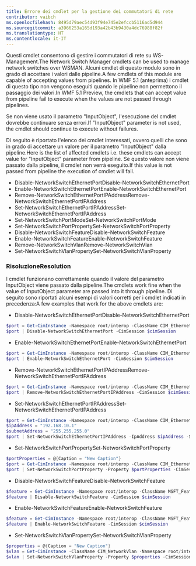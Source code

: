 ```yaml
---
title: Errore dei cmdlet per la gestione dei commutatori di rete
contributor: vaibch
ms.openlocfilehash: 8495d79aec54d93f94e745e2efccb5116ad5d944
ms.sourcegitcommit: a3966253a165d193a42b43b9430a4dc76988f82f
ms.translationtype: HT
ms.contentlocale: it-IT
---
```

<span data-ttu-id="26653-102">Questi cmdlet consentono di gestire i commutatori di rete su WS-Management.</span><span class="sxs-lookup"><span data-stu-id="26653-102">The Network Switch Manager cmdlets can be used to manage network switches over WSMAN.</span></span> <span data-ttu-id="26653-103">Alcuni cmdlet di questo modulo sono in grado di accettare i valori dalle pipeline.</span><span class="sxs-lookup"><span data-stu-id="26653-103">A few cmdlets of this module are capable of accepting values from pipelines.</span></span> <span data-ttu-id="26653-104">In WMF 5.1 (anteprima) i cmdlet di questo tipo non vengono eseguiti quando le pipeline non permettono il passaggio dei valori.</span><span class="sxs-lookup"><span data-stu-id="26653-104">In WMF 5.1 Preview, the cmdlets that can accept value from pipeline fail to execute when the values are not passed through pipelines.</span></span>

<span data-ttu-id="26653-105">Se non viene usato il parametro "InputObject", l'esecuzione del cmdlet dovrebbe continuare senza errori.</span><span class="sxs-lookup"><span data-stu-id="26653-105">If "InputObject" parameter is not used, the cmdlet should continue to execute without failures.</span></span>

<span data-ttu-id="26653-106">Di seguito è riportato l'elenco dei cmdlet interessati, ovvero quelli che sono in grado di accettare un valore per il parametro "InputObject" dalla pipeline.</span><span class="sxs-lookup"><span data-stu-id="26653-106">Here is the list of affected cmdlets i.e. these cmdlets can accept value for "InputObject" parameter from pipeline.</span></span> <span data-ttu-id="26653-107">Se questo valore non viene passato dalla pipeline, il cmdlet non verrà eseguito.</span><span class="sxs-lookup"><span data-stu-id="26653-107">If this value is not passed from pipeline the execution of cmdlet will fail.</span></span>

- <span data-ttu-id="26653-108">Disable-NetworkSwitchEthernetPort</span><span class="sxs-lookup"><span data-stu-id="26653-108">Disable-NetworkSwitchEthernetPort</span></span>
- <span data-ttu-id="26653-109">Enable-NetworkSwitchEthernetPort</span><span class="sxs-lookup"><span data-stu-id="26653-109">Enable-NetworkSwitchEthernetPort</span></span>
- <span data-ttu-id="26653-110">Remove-NetworkSwitchEthernetPortIPAddress</span><span class="sxs-lookup"><span data-stu-id="26653-110">Remove-NetworkSwitchEthernetPortIPAddress</span></span>
- <span data-ttu-id="26653-111">Set-NetworkSwitchEthernetPortIPAddress</span><span class="sxs-lookup"><span data-stu-id="26653-111">Set-NetworkSwitchEthernetPortIPAddress</span></span>
- <span data-ttu-id="26653-112">Set-NetworkSwitchPortMode</span><span class="sxs-lookup"><span data-stu-id="26653-112">Set-NetworkSwitchPortMode</span></span>
- <span data-ttu-id="26653-113">Set-NetworkSwitchPortProperty</span><span class="sxs-lookup"><span data-stu-id="26653-113">Set-NetworkSwitchPortProperty</span></span>
- <span data-ttu-id="26653-114">Disable-NetworkSwitchFeature</span><span class="sxs-lookup"><span data-stu-id="26653-114">Disable-NetworkSwitchFeature</span></span>
- <span data-ttu-id="26653-115">Enable-NetworkSwitchFeature</span><span class="sxs-lookup"><span data-stu-id="26653-115">Enable-NetworkSwitchFeature</span></span>
- <span data-ttu-id="26653-116">Remove-NetworkSwitchVlan</span><span class="sxs-lookup"><span data-stu-id="26653-116">Remove-NetworkSwitchVlan</span></span>
- <span data-ttu-id="26653-117">Set-NetworkSwitchVlanProperty</span><span class="sxs-lookup"><span data-stu-id="26653-117">Set-NetworkSwitchVlanProperty</span></span>

### <a name="resolution"></a><span data-ttu-id="26653-118">Risoluzione</span><span class="sxs-lookup"><span data-stu-id="26653-118">Resolution</span></span>
<span data-ttu-id="26653-119">I cmdlet funzionano correttamente quando il valore del parametro InputObject viene passato dalla pipeline.</span><span class="sxs-lookup"><span data-stu-id="26653-119">The cmdlets work fine when the value of InputObject parameter are passed into it through pipeline.</span></span> <span data-ttu-id="26653-120">Di seguito sono riportati alcuni esempi di valori corretti per i cmdlet indicati in precedenza:</span><span class="sxs-lookup"><span data-stu-id="26653-120">A few examples that work for the above cmdlets are:</span></span>

- <span data-ttu-id="26653-121">Disable-NetworkSwitchEthernetPort</span><span class="sxs-lookup"><span data-stu-id="26653-121">Disable-NetworkSwitchEthernetPort</span></span>
```powershell
$port = Get-CimInstance -Namespace root/interop -ClassName CIM_EthernetPort -CimSession $cimSession | Select-Object -First 1
$port | Disable-NetworkSwitchEthernetPort -CimSession $cimSession
```

- <span data-ttu-id="26653-122">Enable-NetworkSwitchEthernetPort</span><span class="sxs-lookup"><span data-stu-id="26653-122">Enable-NetworkSwitchEthernetPort</span></span>
```powershell
$port = Get-CimInstance -Namespace root/interop -ClassName CIM_EthernetPort -CimSession $cimSession | Select-Object -First 1
$port | Enable-NetworkSwitchEthernetPort -CimSession $cimSession
```

- <span data-ttu-id="26653-123">Remove-NetworkSwitchEthernetPortIPAddress</span><span class="sxs-lookup"><span data-stu-id="26653-123">Remove-NetworkSwitchEthernetPortIPAddress</span></span>
```powershell
$port = Get-CimInstance -Namespace root/interop -ClassName CIM_EthernetPort -CimSession $cimSession | Select-Object -First 1
$port | Remove-NetworkSwitchEthernetPortIPAddress -CimSession $cimSession
```

- <span data-ttu-id="26653-124">Set-NetworkSwitchEthernetPortIPAddress</span><span class="sxs-lookup"><span data-stu-id="26653-124">Set-NetworkSwitchEthernetPortIPAddress</span></span>
```powershell
$port = Get-CimInstance -Namespace root/interop -ClassName CIM_EthernetPort -CimSession $cimSession | Select-Object -First 1
$ipAddress = "192.168.10.1"
$subnetAddress = "255.255.255.0"
$port | Set-NetworkSwitchEthernetPortIPAddress -IpAddress $ipAddress -SubnetAddress $subnetAddress -CimSession $cimSession
```

- <span data-ttu-id="26653-125">Set-NetworkSwitchPortProperty</span><span class="sxs-lookup"><span data-stu-id="26653-125">Set-NetworkSwitchPortProperty</span></span>
```powershell
$portProperties = @{Caption = "New Caption"}
$port = Get-CimInstance -Namespace root/interop -ClassName CIM_EthernetPort -CimSession $cimSession | Select-Object -First 1
$port | Set-NetworkSwitchPortProperty -Property $portProperties -CimSession $cimSession
```

- <span data-ttu-id="26653-126">Disable-NetworkSwitchFeature</span><span class="sxs-lookup"><span data-stu-id="26653-126">Disable-NetworkSwitchFeature</span></span>
```powershell
$feature = Get-CimInstance -Namespace root/interop -ClassName MSFT_Feature -CimSession $cimSession | Select-Object -First 1
$feature | Disable-NetworkSwitchFeature -CimSession $cimSession
```

- <span data-ttu-id="26653-127">Enable-NetworkSwitchFeature</span><span class="sxs-lookup"><span data-stu-id="26653-127">Enable-NetworkSwitchFeature</span></span>
```powershell
$feature = Get-CimInstance -Namespace root/interop -ClassName MSFT_Feature -CimSession $cimSession | Select-Object -First 1
$feature | Enable-NetworkSwitchFeature -CimSession $cimSession
```

- <span data-ttu-id="26653-128">Set-NetworkSwitchVlanProperty</span><span class="sxs-lookup"><span data-stu-id="26653-128">Set-NetworkSwitchVlanProperty</span></span>
```powershell
$properties = @{Caption = "New Caption"}
$vlan = Get-CimInstance -ClassName CIM_NetworkVlan -Namespace root/interop -CimSession $cimSession | Select-Object -First 1
$vlan | Set-NetworkSwitchVlanProperty -Property $properties -CimSession $cimSession
```
